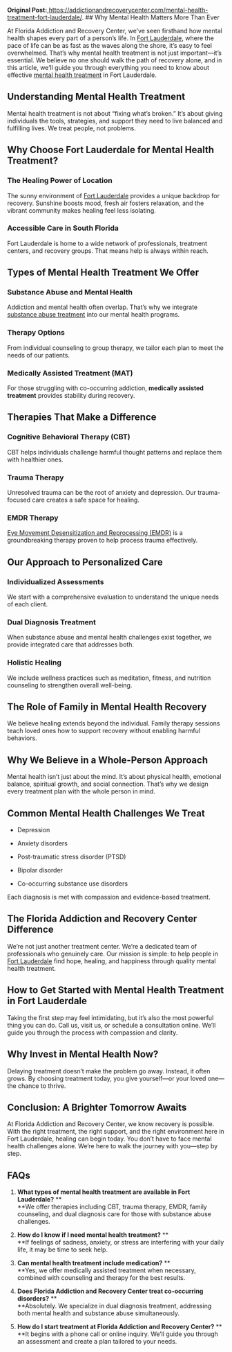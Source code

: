 **Original Post:**,https://addictionandrecoverycenter.com/mental-health-treatment-fort-lauderdale/.     ## Why Mental Health Matters More Than Ever

At Florida Addiction and Recovery Center, we’ve seen firsthand how mental
health shapes every part of a person’s life. In [Fort
Lauderdale](https://en.wikipedia.org/wiki/Fort_Lauderdale,_Florida), where the
pace of life can be as fast as the waves along the shore, it’s easy to feel
overwhelmed. That’s why mental health treatment is not just important—it’s
essential. We believe no one should walk the path of recovery alone, and in
this article, we’ll guide you through everything you need to know about
effective [mental health
treatment](https://www.google.com/maps?cid=5174639524515557938) in Fort
Lauderdale.

##  **Understanding Mental Health Treatment**

Mental health treatment is not about “fixing what’s broken.” It’s about giving
individuals the tools, strategies, and support they need to live balanced and
fulfilling lives. We treat people, not problems.

##  **Why Choose Fort Lauderdale for Mental Health Treatment?**

###  **The Healing Power of Location**

The sunny environment of [Fort
Lauderdale](https://en.wikipedia.org/wiki/Fort_Lauderdale,_Florida) provides a
unique backdrop for recovery. Sunshine boosts mood, fresh air fosters
relaxation, and the vibrant community makes healing feel less isolating.

###  **Accessible Care in South Florida**

Fort Lauderdale is home to a wide network of professionals, treatment centers,
and recovery groups. That means help is always within reach.

##  **Types of Mental Health Treatment We Offer**

###  **Substance Abuse and Mental Health**

Addiction and mental health often overlap. That’s why we integrate [substance
abuse treatment](https://www.google.com/maps?cid=5174639524515557938) into our
mental health programs.

###  **Therapy Options**

From individual counseling to group therapy, we tailor each plan to meet the
needs of our patients.

###  **Medically Assisted Treatment (MAT)**

For those struggling with co-occurring addiction, **medically assisted
treatment** provides stability during recovery.

##  **Therapies That Make a Difference**

###  **Cognitive Behavioral Therapy (CBT)**

CBT helps individuals challenge harmful thought patterns and replace them with
healthier ones.

###  **Trauma Therapy**

Unresolved trauma can be the root of anxiety and depression. Our trauma-
focused care creates a safe space for healing.

###  **EMDR Therapy**

[Eye Movement Desensitization and Reprocessing
(EMDR)](https://www.google.com/maps?cid=5174639524515557938) is a
groundbreaking therapy proven to help process trauma effectively.

##  **Our Approach to Personalized Care**

###  **Individualized Assessments**

We start with a comprehensive evaluation to understand the unique needs of
each client.

###  **Dual Diagnosis Treatment**

When substance abuse and mental health challenges exist together, we provide
integrated care that addresses both.

###  **Holistic Healing**

We include wellness practices such as meditation, fitness, and nutrition
counseling to strengthen overall well-being.

##  **The Role of Family in Mental Health Recovery**

We believe healing extends beyond the individual. Family therapy sessions
teach loved ones how to support recovery without enabling harmful behaviors.

##  **Why We Believe in a Whole-Person Approach**

Mental health isn’t just about the mind. It’s about physical health, emotional
balance, spiritual growth, and social connection. That’s why we design every
treatment plan with the whole person in mind.

##  **Common Mental Health Challenges We Treat**

  * Depression  
  

  * Anxiety disorders  
  

  * Post-traumatic stress disorder (PTSD)  
  

  * Bipolar disorder  
  

  * Co-occurring substance use disorders  
  

Each diagnosis is met with compassion and evidence-based treatment.

##  **The Florida Addiction and Recovery Center Difference**

We’re not just another treatment center. We’re a dedicated team of
professionals who genuinely care. Our mission is simple: to help people in
[Fort Lauderdale](https://en.wikipedia.org/wiki/Fort_Lauderdale,_Florida) find
hope, healing, and happiness through quality mental health treatment.

##  **How to Get Started with Mental Health Treatment in Fort Lauderdale**

Taking the first step may feel intimidating, but it’s also the most powerful
thing you can do. Call us, visit us, or schedule a consultation online. We’ll
guide you through the process with compassion and clarity.

##  **Why Invest in Mental Health Now?**

Delaying treatment doesn’t make the problem go away. Instead, it often grows.
By choosing treatment today, you give yourself—or your loved one—the chance to
thrive.

##  **Conclusion: A Brighter Tomorrow Awaits**

At Florida Addiction and Recovery Center, we know recovery is possible. With
the right treatment, the right support, and the right environment here in Fort
Lauderdale, healing can begin today. You don’t have to face mental health
challenges alone. We’re here to walk the journey with you—step by step.

##  **FAQs**

  1.  **What types of mental health treatment are available in Fort Lauderdale?** **  
**We offer therapies including CBT, trauma therapy, EMDR, family counseling,
and dual diagnosis care for those with substance abuse challenges.

  2.  **How do I know if I need mental health treatment?** **  
**If feelings of sadness, anxiety, or stress are interfering with your daily
life, it may be time to seek help.

  3.  **Can mental health treatment include medication?** **  
**Yes, we offer medically assisted treatment when necessary, combined with
counseling and therapy for the best results.

  4.  **Does Florida Addiction and Recovery Center treat co-occurring disorders?** **  
**Absolutely. We specialize in dual diagnosis treatment, addressing both
mental health and substance abuse simultaneously.

  5.  **How do I start treatment at Florida Addiction and Recovery Center?** **  
**It begins with a phone call or online inquiry. We’ll guide you through an
assessment and create a plan tailored to your needs.